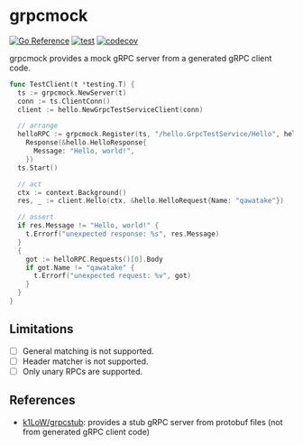 # grpcmock

[![Go Reference](https://pkg.go.dev/badge/github.com/qawatake/grpcmock.svg)](https://pkg.go.dev/github.com/qawatake/grpcmock)
[![test](https://github.com/qawatake/grpcmock/actions/workflows/test.yaml/badge.svg)](https://github.com/qawatake/grpcmock/actions/workflows/test.yaml)
[![codecov](https://codecov.io/gh/qawatake/grpcmock/graph/badge.svg?token=iBMN98cHlc)](https://codecov.io/gh/qawatake/grpcmock)

grpcmock provides a mock gRPC server from a generated gRPC client code.

```go
func TestClient(t *testing.T) {
  ts := grpcmock.NewServer(t)
  conn := ts.ClientConn()
  client := hello.NewGrpcTestServiceClient(conn)

  // arrange
  helloRPC := grpcmock.Register(ts, "/hello.GrpcTestService/Hello", hello.GrpcTestServiceClient.Hello).
    Response(&hello.HelloResponse{
      Message: "Hello, world!",
    })
  ts.Start()

  // act
  ctx := context.Background()
  res, _ := client.Hello(ctx, &hello.HelloRequest{Name: "qawatake"})

  // assert
  if res.Message != "Hello, world!" {
    t.Errorf("unexpected response: %s", res.Message)
  }
  {
    got := helloRPC.Requests()[0].Body
    if got.Name != "qawatake" {
      t.Errorf("unexpected request: %v", got)
    }
  }
}
```

## Limitations

- [ ] General matching is not supported.
- [ ] Header matcher is not supported.
- [ ] Only unary RPCs are supported.

## References

- [k1LoW/grpcstub]: provides a stub gRPC server from protobuf files (not from generated gRPC client code)

<!-- links -->

[k1LoW/grpcstub]: https://github.com/k1LoW/grpcstub
